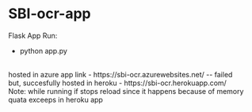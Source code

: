 # SBI-ocr-app

Flask App
Run:
- python app.py
<br/>
hosted in azure app link - https://sbi-ocr.azurewebsites.net/  -- failed
<br />
but, succesfully hosted in heroku - https://sbi-ocr.herokuapp.com/ 
<br />
Note:  while running if stops reload since it happens because of memory quata exceeps in heroku app
